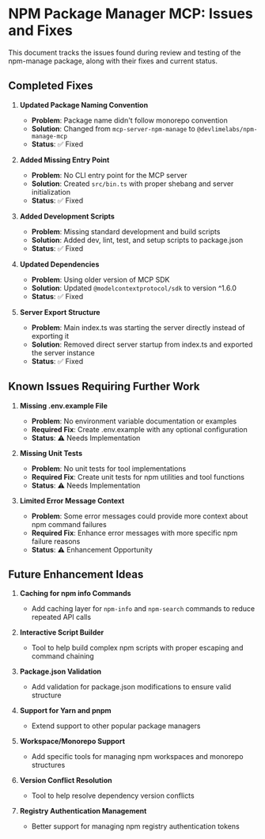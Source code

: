 # NPM Package Manager MCP: Issues and Fixes

This document tracks the issues found during review and testing of the npm-manage package, along with their fixes and current status.

## Completed Fixes

1. **Updated Package Naming Convention**
   - **Problem**: Package name didn't follow monorepo convention
   - **Solution**: Changed from `mcp-server-npm-manage` to `@devlimelabs/npm-manage-mcp`
   - **Status**: ✅ Fixed

2. **Added Missing Entry Point**
   - **Problem**: No CLI entry point for the MCP server
   - **Solution**: Created `src/bin.ts` with proper shebang and server initialization
   - **Status**: ✅ Fixed

3. **Added Development Scripts**
   - **Problem**: Missing standard development and build scripts
   - **Solution**: Added dev, lint, test, and setup scripts to package.json
   - **Status**: ✅ Fixed

4. **Updated Dependencies**
   - **Problem**: Using older version of MCP SDK
   - **Solution**: Updated `@modelcontextprotocol/sdk` to version ^1.6.0
   - **Status**: ✅ Fixed

5. **Server Export Structure**
   - **Problem**: Main index.ts was starting the server directly instead of exporting it
   - **Solution**: Removed direct server startup from index.ts and exported the server instance
   - **Status**: ✅ Fixed

## Known Issues Requiring Further Work

1. **Missing .env.example File**
   - **Problem**: No environment variable documentation or examples
   - **Required Fix**: Create .env.example with any optional configuration
   - **Status**: ⚠️ Needs Implementation

2. **Missing Unit Tests**
   - **Problem**: No unit tests for tool implementations
   - **Required Fix**: Create unit tests for npm utilities and tool functions
   - **Status**: ⚠️ Needs Implementation

3. **Limited Error Message Context**
   - **Problem**: Some error messages could provide more context about npm command failures
   - **Required Fix**: Enhance error messages with more specific npm failure reasons
   - **Status**: ⚠️ Enhancement Opportunity

## Future Enhancement Ideas

1. **Caching for npm info Commands**
   - Add caching layer for `npm-info` and `npm-search` commands to reduce repeated API calls

2. **Interactive Script Builder**
   - Tool to help build complex npm scripts with proper escaping and command chaining

3. **Package.json Validation**
   - Add validation for package.json modifications to ensure valid structure

4. **Support for Yarn and pnpm**
   - Extend support to other popular package managers

5. **Workspace/Monorepo Support**
   - Add specific tools for managing npm workspaces and monorepo structures

6. **Version Conflict Resolution**
   - Tool to help resolve dependency version conflicts

7. **Registry Authentication Management**
   - Better support for managing npm registry authentication tokens